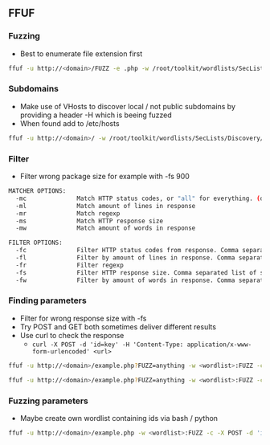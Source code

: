 ## **FFUF**

### Fuzzing
* Best to enumerate file extension first

```bash
ffuf -u http://<domain>/FUZZ -e .php -w /root/toolkit/wordlists/SecLists/Discovery/Web-Content/directory-list-2.3-small.txt:FUZZ -c -recursion -recursion-depth 1
```

### Subdomains
* Make use of VHosts to discover local / not public subdomains by providing a header -H which is beeing fuzzed
* When found add to /etc/hosts

```bash
ffuf -u http://<domain>/ -w /root/toolkit/wordlists/SecLists/Discovery/DNS/subdomains-top1million-5000.txt:FUZZ -c -H 'Host: FUZZ.<domain>'
```

### Filter
* Filter wrong package size for example with -fs 900
```bash
MATCHER OPTIONS:
  -mc              Match HTTP status codes, or "all" for everything. (default: 200,204,301,302,307,401,403)
  -ml              Match amount of lines in response
  -mr              Match regexp
  -ms              Match HTTP response size
  -mw              Match amount of words in response
```
```bash
FILTER OPTIONS:
  -fc              Filter HTTP status codes from response. Comma separated list of codes and ranges
  -fl              Filter by amount of lines in response. Comma separated list of line counts and ranges
  -fr              Filter regexp
  -fs              Filter HTTP response size. Comma separated list of sizes and ranges
  -fw              Filter by amount of words in response. Comma separated list of word counts and ranges
```

### Finding parameters
* Filter for wrong response size with -fs
* Try POST and GET both sometimes deliver different results
* Use curl to check the response
  *  `curl -X POST -d 'id=key' -H 'Content-Type: application/x-www-form-urlencoded' <url>`

```bash
ffuf -u http://<domain>/example.php?FUZZ=anything -w <wordlist>:FUZZ -c -fs XXX
```

```bash
ffuf -u http://<domain>/example.php?FUZZ=anything -w <wordlist>:FUZZ -c -X POST -d 'FUZZ=key' -H 'Content-Type: application/x-www-form-urlencoded' -fs XXX
```

### Fuzzing parameters
* Maybe create own wordlist containing ids via bash / python

```bash
ffuf -u http://<domain>/example.php -w <wordlist>:FUZZ -c -X POST -d 'id=FUZZ' -H 'Content-Type: application/x-www-form-urlencoded' -fs XXX
```
